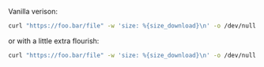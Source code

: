 <!--
.. title: Get the size of a HTTP response
.. slug: response-size
.. date: 2020-07-11 00:00:00
.. tags: terminal,curl
.. category: 
.. link: 
.. description: 
.. type: text
-->

Vanilla verison:

```bash
curl "https://foo.bar/file" -w 'size: %{size_download}\n' -o /dev/null
```

or with a little extra flourish:

```bash
curl "https://foo.bar/file" -w 'size: %{size_download}\n' -o /dev/null | sed 's/[^0-9]//g' | numfmt --to=iec
```

